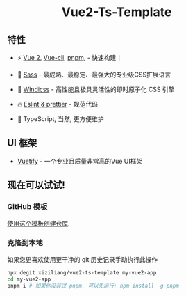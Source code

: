 <p align='center'>
 	<h1 align='center'>
    Vue2-Ts-Template
	</h1>
</p>


## 特性

- ⚡️ [Vue 2](https://v2.cn.vuejs.org/), [Vue-cli](https://cli.vuejs.org/zh/), [pnpm](https://pnpm.io/), - 快速构建！

- 🎨 [Sass](https://sass-lang.com/) - 最成熟、最稳定、最强大的专业级CSS扩展语言

- 🎨 [Windicss](https://github.com/unocss/unocss) - 高性能且极具灵活性的即时原子化 CSS 引擎

- 🔥 [Eslint & prettier](https://prettier.io/) - 规范代码

- 🦾 TypeScript, 当然, 更方便维护


## UI 框架

- [Vuetify](https://vuetifyjs.com/zh-Hans/) - 一个专业且质量非常高的Vue UI框架


## 现在可以试试!


### GitHub 模板

[使用这个模板创建仓库](https://github.com/xiziliang/vue2-ts-template/generate).

### 克隆到本地

如果您更喜欢使用更干净的 git 历史记录手动执行此操作

```bash
npx degit xiziliang/vue2-ts-template my-vue2-app
cd my-vue2-app
pnpm i # 如果你没装过 pnpm, 可以先运行: npm install -g pnpm
```
